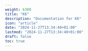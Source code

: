 ```yaml
---
weight: 6300
title: "K6"
description: "Documentation for K6"
icon: "article"
date: "2024-11-27T13:34:40+01:00"
lastmod: "2024-11-27T13:34:40+01:00"
draft: false
toc: true
---
```

